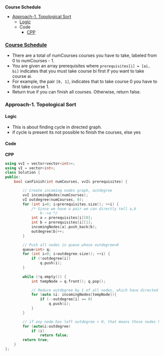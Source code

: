 **Course Schedule**
- [Approach-1. Topological Sort](#a1)
  - [Logic](#l)
  - Code
    - [CPP](#cpp)

### [Course Schedule](https://leetcode.com/problems/course-schedule/)
- There are a total of numCourses courses you have to take, labeled from 0 to numCourses - 1. 
- You are given an array prerequisites where `prerequisites[i] = [ai, bi]` indicates that you must take course bi first if you want to take course ai.
- For example, the pair `[0, 1]`, indicates that to take course 0 you have to first take course 1.
- Return true if you can finish all courses. Otherwise, return false.

<a name=a1></a>
### Approach-1. Topological Sort
<a name=l></a>
#### Logic
- This is about finding cycle in directed graph.
- if cycle is present its not possible to finish the courses, else yes
#### Code
<a name=cpp></a>
**CPP**
```cpp
using vvI = vector<vector<int>>;
using vI = vector<int>;
class Solution {
public:
    bool canFinish(int numCourses, vvI& prerequisites) {

        // Create incoming nodes graph, outdegree
        vvI incomingNodes(numCourses);
        vI outdegree(numCourses, 0);
        for (int i=0; i<prerequisites.size(); ++i) {
            /* Since we have a pair we can directly tell a,b 
                b-->a */
            int a = prerequisites[i][0];
            int b = prerequisites[i][1];
            incomingNodes[a].push_back(b);
            outdegree[b]++;
        }

        // Push all nodes in queue whose outdegree=0
        queue<int> q;
        for (int i=0; i<outdegree.size(); ++i) {
            if (!outdegree[i])
                q.push(i);
        }
        
        while (!q.empty()) {
            int tempNode = q.front(); q.pop();

            // Reduce outdegree by 1 of all nodes, which have directed edge to tempNode
            for (auto &i: incomingNodes[tempNode]){
                if (--outdegree[i] == 0)
                    q.push(i);
            }
        }

        // if any node has left outdegree > 0, that means those nodes have cycles.
        for (auto&i:outdegree)
            if (i)
                return false;
        return true;
    }
};
```
